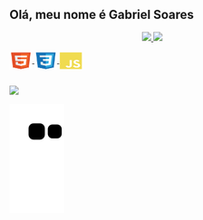 ## Olá, meu nome é Gabriel Soares
<div align="center">
  <a href="https://github.com/gabrielsoares1">
   <img height="180em" src="https://github-readme-stats.vercel.app/api?username=gabrielsoares1&show_icons=true&locale=en&bg_color=0d1117&text_color=ffffff&repo=convoychat"/>
  <img height="180em" src="https://github-readme-stats.vercel.app/api/top-langs?username=gabrielsoares1&show_icons=true&locale=en&bg_color=0d1117&text_color=ffffff&layout=compact"/>

</div>
<div style="display: inline_block"><br>
  <img align="center" alt="gabriel-HTML" height="30" width="40" src="https://raw.githubusercontent.com/devicons/devicon/master/icons/html5/html5-original.svg">
  <img align="center" alt="gabriel-CSS" height="30" width="40" src="https://raw.githubusercontent.com/devicons/devicon/master/icons/css3/css3-original.svg">
  <img align="center" alt="gabriel-Js" height="30" width="40" src="https://raw.githubusercontent.com/devicons/devicon/master/icons/javascript/javascript-plain.svg">

 
    
    
    

</div>
  
  ##
 
<div> 
  <a href="https://www.linkedin.com/in/gabriel-soares1/" target="_blank"><img src="https://img.shields.io/badge/-LinkedIn-%230077B5?style=for-the-badge&logo=linkedin&logoColor=white" target="_blank"></a> 
 
  ![Snake animation](https://github.com/rafaballerini/rafaballerini/blob/output/github-contribution-grid-snake.svg)
 
</div>
